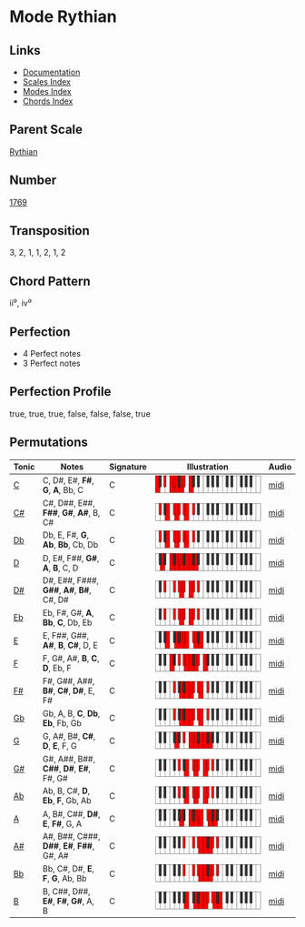 # Mode Rythian

## Links

- [Documentation](README.md)
- [Scales Index](Scales.md)
- [Modes Index](Modes.md)
- [Chords Index](Chords.md)

## Parent Scale

[Rythian](ScaleRythian.md)

## Number

[1769](https://ianring.com/musictheory/scales/1769)

## Transposition

3, 2, 1, 1, 2, 1, 2

## Chord Pattern

ii⁰, iv⁰

## Perfection

- 4 Perfect notes
- 3 Perfect notes

## Perfection Profile

true, true, true, false, false, false, true

## Permutations

| Tonic | Notes | Signature | Illustration | Audio |
|-------|-------|-----------|--------------|-------|
| [C](ModeCNaturalRythian.md) | C, D#, E#, **F#**, **G**, **A**, Bb, C | C | ![CNaturalRythian](ModeCNaturalRythian.png) | [midi](https://github.com/edipermadi/music/blob/main/docs/ModeCNaturalRythian.mid?raw=true) |
| [C#](ModeCSharpRythian.md) | C#, D##, E##, **F##**, **G#**, **A#**, B, C# | C | ![CSharpRythian](ModeCSharpRythian.png) | [midi](https://github.com/edipermadi/music/blob/main/docs/ModeCSharpRythian.mid?raw=true) |
| [Db](ModeDFlatRythian.md) | Db, E, F#, **G**, **Ab**, **Bb**, Cb, Db | C | ![DFlatRythian](ModeDFlatRythian.png) | [midi](https://github.com/edipermadi/music/blob/main/docs/ModeDFlatRythian.mid?raw=true) |
| [D](ModeDNaturalRythian.md) | D, E#, F##, **G#**, **A**, **B**, C, D | C | ![DNaturalRythian](ModeDNaturalRythian.png) | [midi](https://github.com/edipermadi/music/blob/main/docs/ModeDNaturalRythian.mid?raw=true) |
| [D#](ModeDSharpRythian.md) | D#, E##, F###, **G##**, **A#**, **B#**, C#, D# | C | ![DSharpRythian](ModeDSharpRythian.png) | [midi](https://github.com/edipermadi/music/blob/main/docs/ModeDSharpRythian.mid?raw=true) |
| [Eb](ModeEFlatRythian.md) | Eb, F#, G#, **A**, **Bb**, **C**, Db, Eb | C | ![EFlatRythian](ModeEFlatRythian.png) | [midi](https://github.com/edipermadi/music/blob/main/docs/ModeEFlatRythian.mid?raw=true) |
| [E](ModeENaturalRythian.md) | E, F##, G##, **A#**, **B**, **C#**, D, E | C | ![ENaturalRythian](ModeENaturalRythian.png) | [midi](https://github.com/edipermadi/music/blob/main/docs/ModeENaturalRythian.mid?raw=true) |
| [F](ModeFNaturalRythian.md) | F, G#, A#, **B**, **C**, **D**, Eb, F | C | ![FNaturalRythian](ModeFNaturalRythian.png) | [midi](https://github.com/edipermadi/music/blob/main/docs/ModeFNaturalRythian.mid?raw=true) |
| [F#](ModeFSharpRythian.md) | F#, G##, A##, **B#**, **C#**, **D#**, E, F# | C | ![FSharpRythian](ModeFSharpRythian.png) | [midi](https://github.com/edipermadi/music/blob/main/docs/ModeFSharpRythian.mid?raw=true) |
| [Gb](ModeGFlatRythian.md) | Gb, A, B, **C**, **Db**, **Eb**, Fb, Gb | C | ![GFlatRythian](ModeGFlatRythian.png) | [midi](https://github.com/edipermadi/music/blob/main/docs/ModeGFlatRythian.mid?raw=true) |
| [G](ModeGNaturalRythian.md) | G, A#, B#, **C#**, **D**, **E**, F, G | C | ![GNaturalRythian](ModeGNaturalRythian.png) | [midi](https://github.com/edipermadi/music/blob/main/docs/ModeGNaturalRythian.mid?raw=true) |
| [G#](ModeGSharpRythian.md) | G#, A##, B##, **C##**, **D#**, **E#**, F#, G# | C | ![GSharpRythian](ModeGSharpRythian.png) | [midi](https://github.com/edipermadi/music/blob/main/docs/ModeGSharpRythian.mid?raw=true) |
| [Ab](ModeAFlatRythian.md) | Ab, B, C#, **D**, **Eb**, **F**, Gb, Ab | C | ![AFlatRythian](ModeAFlatRythian.png) | [midi](https://github.com/edipermadi/music/blob/main/docs/ModeAFlatRythian.mid?raw=true) |
| [A](ModeANaturalRythian.md) | A, B#, C##, **D#**, **E**, **F#**, G, A | C | ![ANaturalRythian](ModeANaturalRythian.png) | [midi](https://github.com/edipermadi/music/blob/main/docs/ModeANaturalRythian.mid?raw=true) |
| [A#](ModeASharpRythian.md) | A#, B##, C###, **D##**, **E#**, **F##**, G#, A# | C | ![ASharpRythian](ModeASharpRythian.png) | [midi](https://github.com/edipermadi/music/blob/main/docs/ModeASharpRythian.mid?raw=true) |
| [Bb](ModeBFlatRythian.md) | Bb, C#, D#, **E**, **F**, **G**, Ab, Bb | C | ![BFlatRythian](ModeBFlatRythian.png) | [midi](https://github.com/edipermadi/music/blob/main/docs/ModeBFlatRythian.mid?raw=true) |
| [B](ModeBNaturalRythian.md) | B, C##, D##, **E#**, **F#**, **G#**, A, B | C | ![BNaturalRythian](ModeBNaturalRythian.png) | [midi](https://github.com/edipermadi/music/blob/main/docs/ModeBNaturalRythian.mid?raw=true) |
